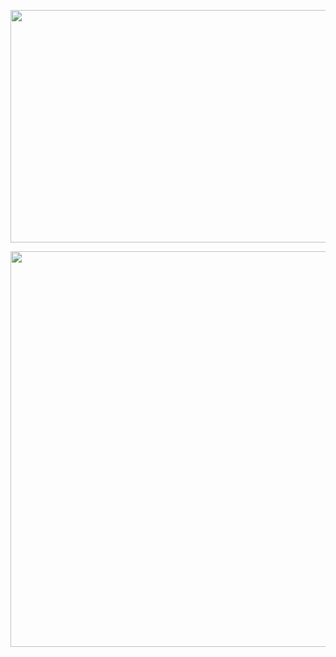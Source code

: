 <p align="center">
  <img width="1200" height="372" src="https://i.imgur.com/iNst1a3.png">
</p>

<p align="center">
  <img width="1100" height="633" src="https://i.imgur.com/YbPSoHj.png">
</p>
